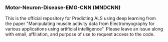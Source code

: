 ### Motor-Neuron-Disease-EMG-CNN (MNDCNN)

This is the official repository for Predicting ALS using deep learning from the paper "Manipulating muscle activity data from Electromyography for various applications using artificial intelligence". Please leave an issue along with email, affiliation, and purpose of use to request access to the code.
